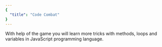 ```yaml
---
{
  "title": "Code Combat"
}
---
```


With help of the game you will learn more tricks with methods, loops and variables in JavaScript programming language.
